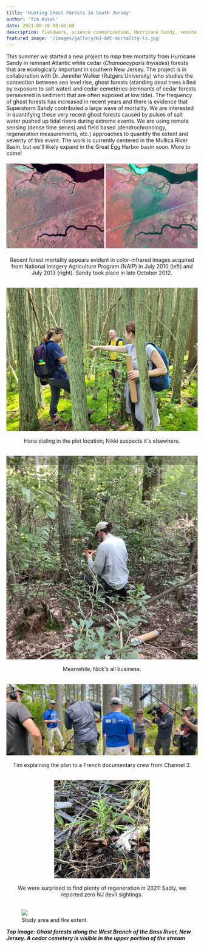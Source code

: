 ```yaml
---
title: 'Hunting Ghost Forests in South Jersey'
author: 'Tim Assal'
date: 2021-09-10 00:00:00
description: fieldwork, science communication, Hurricane Sandy, remote sensing, forest mortality, extreme events  
featured_image: '/images/gallery/NJ-AWC-mortality-ls.jpg'
---
```


This summer we started a new project to map tree mortality from Hurricane Sandy in remnant Atlantic white cedar (*Chamaecyparis thyoides*) forests that are ecologically important in southern New Jersey. The project is in collaboration with Dr. Jennifer Walker (Rutgers University) who studies the connection between sea level rise, ghost forests (standing dead trees killed by exposure to salt water) and cedar cemeteries (remnants of cedar forests persevered in sediment that are often exposed at low tide). The frequency of ghost forests has increased in recent years and there is evidence that Superstorm Sandy contributed a large wave of mortality. We are interested in quantifying these very recent ghost forests caused by pulses of salt water pushed up tidal rivers during extreme events. We are using remote sensing (dense time series) and field based (dendrochronology, regeneration measurements, etc.) approaches to quantify the extent and severity of this event. The work is currently centered in the Mullica River Basin, but we'll likely expand in the Great Egg Harbor basin soon. More to come! 

<p align="center">
  <img alt="wgfd-crew" src="/images/blog/CIR-LBankRd.jpg">
</p> 
<center>Recent forest mortality appears evident in color-infrared images acquired from National Imagery Agriculture Program (NAIP) in July 2010 (left) and July 2013 (right). Sandy took place in late October 2012. </center>
<br>


<p align="center">
  <img alt="wgfd-crew" src="/images/gallery/NJ-crew3.jpg">
</p> 
<center>Hana dialing in the plot location; Nikki suspects it's elsewhere.</center>
<br>

<p align="center">
  <img alt="wgfd-crew" src="/images/gallery/NJ-Nick.jpg">
</p> 
<center>Meanwhile, Nick's all business.</center>
<br>

<p align="center">
  <img alt="wgfd-crew" src="/images/gallery/NJ-Tim-interview.jpg">
</p> 
<center>Tim explaining the plan to a French documentary crew from Channel 3.</center>
<br>

<p align="center">
  <img alt="wgfd-crew" src="/images/gallery/NJ-AWC-regen.jpg" style="width: 50%; height= 50%">
</p> 
<center>We were surprised to find plenty of regeneration in 2021! Sadly, we reported zero NJ devil sightings.</center>
<br>

<figure>
  <img src='../../images/gallery/NJ-AWC-regen.jpg' style="width: 50%; height= 50%" class="center">
  <figcaption>Study area and fire extent.</figcaption>
</figure>

***Top image: Ghost forests along the West Branch of the Bass River, New Jersey. A cedar cemetery is visible in the upper portion of the stream***
